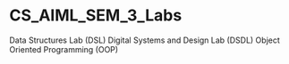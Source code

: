 # CS_AIML_SEM_3_Labs
Data Structures Lab (DSL)
Digital Systems and Design Lab (DSDL)
Object Oriented Programming (OOP)
